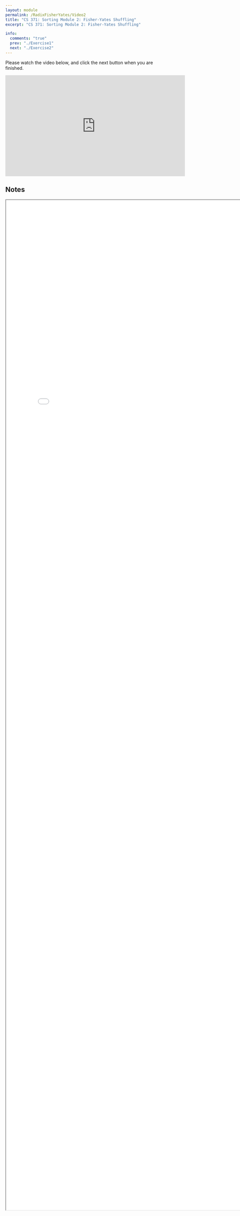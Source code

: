 ```yaml
---
layout: module
permalink: /RadixFisherYates/Video2
title: "CS 371: Sorting Module 2: Fisher-Yates Shuffling"
excerpt: "CS 371: Sorting Module 2: Fisher-Yates Shuffling"

info:
  comments: "true"
  prev: "./Exercise1"
  next: "./Exercise2"
---
```


<p>
Please watch the video below, and click the next button when you are finished.
</p>

<iframe width="560" height="315" src="https://www.youtube.com/embed/Dd3P-SUeKrI" title="YouTube video player" frameborder="0" allow="accelerometer; autoplay; clipboard-write; encrypted-media; gyroscope; picture-in-picture" allowfullscreen></iframe>

<h2>Notes</h2>

<iframe src = "../images/Module16/FisherYates.html" width="800" height="3150">